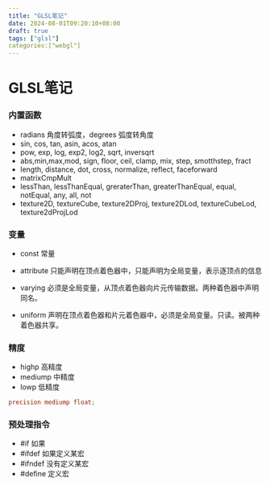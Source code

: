 ```yaml
---
title: "GLSL笔记"
date: 2024-08-01T09:20:10+08:00
draft: true
tags: ["glsl"]
categories:["webgl"]
---
```




# GLSL笔记



### 内置函数

- radians 角度转弧度，degrees 弧度转角度
- sin, cos, tan, asin, acos, atan
- pow, exp, log, exp2, log2, sqrt, inversqrt
- abs,min,max,mod, sign, floor, ceil, clamp, mix, step, smotthstep, fract
- length, distance, dot, cross, normalize, reflect, faceforward
- matrixCmpMult
- lessThan, lessThanEqual, greraterThan, greaterThanEqual, equal, notEqual, any, all, not
- texture2D, textureCube, texture2DProj, texture2DLod, textureCubeLod, texture2dProjLod



### 变量

- const 常量
- attribute 只能声明在顶点着色器中，只能声明为全局变量，表示逐顶点的信息

- varying 必须是全局变量，从顶点着色器向片元传输数据。两种着色器中声明同名。

- uniform 声明在顶点着色器和片元着色器中，必须是全局变量。只读。被两种着色器共享。





### 精度

- highp 高精度
- mediump 中精度
- lowp 低精度



```glsl
precision mediump float;
```



### 预处理指令

- #if 如果
- #ifdef 如果定义某宏
- #ifndef 没有定义某宏
- #define 定义宏